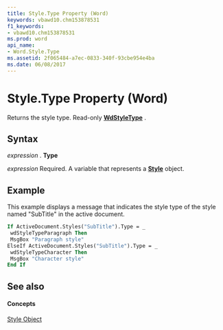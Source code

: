 ```yaml
---
title: Style.Type Property (Word)
keywords: vbawd10.chm153878531
f1_keywords:
- vbawd10.chm153878531
ms.prod: word
api_name:
- Word.Style.Type
ms.assetid: 2f065484-a7ec-0833-340f-93cbe954e4ba
ms.date: 06/08/2017
---
```



# Style.Type Property (Word)

Returns the style type. Read-only  **[WdStyleType](Word.WdStyleType.md)** .


## Syntax

 _expression_ . **Type**

 _expression_ Required. A variable that represents a **[Style](Word.Style.md)** object.


## Example

This example displays a message that indicates the style type of the style named "SubTitle" in the active document.


```vb
If ActiveDocument.Styles("SubTitle").Type = _ 
 wdStyleTypeParagraph Then 
 MsgBox "Paragraph style" 
ElseIf ActiveDocument.Styles("SubTitle").Type = _ 
 wdStyleTypeCharacter Then 
 MsgBox "Character style" 
End If
```


## See also


#### Concepts


[Style Object](Word.Style.md)

